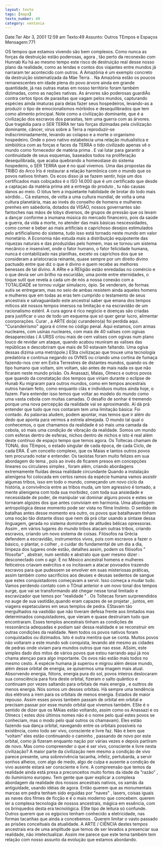 ```yaml
---
layout: texto
tags: [mapa]
texto_number: 49
category: ventania
---
```

Date:Ter Abr 3, 2001 12:59 am
Texto:49
Assunto: Outros TEmpos e Espaços
Mensagem:771

OS tempos que estamos vivendo são bem complexos. 
Como nunca as forças da destruição estão poderosas, agora , tão perto da reconexão com Hunnab Ku há ao mesmo tempo este risco de destruição real desse nosso plano da realidade, como as lendas e contos dos viajantes entre mundos já narraram ter acontecido com outros. 
A Amazônia é um exemplo concreto da destruição sistematizada da Màe Terra. 
. 
Na Amazônia estão os poucos remanescentes em idade plena do povo árvore ainda em grande quantidade, já nas outras matas em nosso território foram também dizimadas, como as nações nativas. 
As árvores são poderosas guardiÀs contra certos tipos de parasitas que vagam pelos mundos, capturando espécies ainda imaturas para delas fazer seus hospedeiros, levando-as a produzir o tipo de emocionalismos mórbidos e desequilibrados que tem como alimento principal. 
Note como a civilização dominante, que é a civilização dos escravos dos parasitas, tem uma guerra com as árvores. 
Que tragédia para o SER TERRA ter tais forças dizimadas pela civilização dominante, câncer, virus sobre a Terra a reproduzir-se indiscriminadamente, levando ao colapso e a morte o organismo hospedeiro. 
Onde o povo nativo estabelecia uma relação mutualistica e simbiótica com as forças e faces da TERRA o tido civilizado apenas vê o mundo como fornecedor de matéria prima . 
E vai lutar para garantir a continuidade de seus esquemas, baseados todos na proliferação desequilibrada, que acaba quebrando a homeostase do sistema hospedeiro, o SER TERRA que é no qual vivemos. 
Uma das propostas da TRIBO do Arco Íris é restaurar a relação harmônica com o mundo que os povos nativos tinham. 
Os ecos disso já se fazem sentir, hoje um dos certificados mais cobiçados é o ISO 14.000 que é um certificado que desde a captaçao da matéria prima até a entrega do produto , tu não causas danos ao meio. 
O lótus tem a inquietante habilidade de brotar do lodo mais sórdido... 
Cá estamos, de volta a uma cultura mundial, de volta a uma cultura planetária, mas ao invés do conselho de homens e mulheres prenhes em sabedoria, dotados da VISÃO, nossos governantes são fantoches nas mãos de lobys diversos, de grupos de pressão que os levam a dançar conforme a inumana música do mercado financeiro, pois da saúde a guerra, da vida a morte, no atender das mais básicas nescessidades, como comer e beber ao mais artificiais e caprichoso desejos estimulados pelo artificialismo do sistema, tudo isso está tornado neste mundo em valor monetário. 
A Economia não estuda mais a distribuição equipotente das riquezas naturais e das produzidas pelo homem, mas se tornou um sistema mecânico e insensível, onde o fator humano, o fator felicidade humana, nunca é contabilizado nas planilhas, exceto os caprichos dos que se consideram a aristocracia reinante, quase sempre por um direito divino pactuado entre que diz o que é divino e quem recebe as melhores benesses de tal divino. 
A ARte e a REligião estão enredadas no comércio e o que devia ser um brilho na escuridão, uma ponte entre eternidades, o toque sutil que revela a cada um de nós a nossa conexão com a TOTALIDADE se tornou vulgar simulacro, ópio. 
Se venderam, de formas sutis se entregaram, mas no seio de ambas resistem ainda aqueles homens e mulheres que em todas as eras tem cumprido o testamento de seus ancestrais e salvaguardado este ancestral saber que emana dos tempos míticos até nossos tempos imersos na limitação e na escravidão de um racionalismo estéril. 
A cura agora é rico negócio e doenças são criadas para justificar o uso de todo um esquema que só quer gerar lucro, alimentar coorporações. 
Curar , a ARTE do(a) curandeiro(a) foi perdida aqui. 
"Curandeirismo" agora é crime no código penal. 
Aqui estamos, com armas nucleares, com usinas nucleares, com mais de 40 valises com ogivas desaparecidas ( A URSS criou mais de cem valises com ogivas num plano louco de revidar um ataque, quando acabou reuniram as valises das repúblicas e descobriram que mais de 50 estavam faltando. Uma ogiva dessas dizima uma metrópole.) 
ESta civilizaçao que trouxe uma tecnologia predatória e continua negando os OVNIS ou criando uma cortina de fumaça fazendo-nos crer em Extra Terrestres de distantes mundos, quando os de tipo humano que voltam, sim voltam, são antes de mais nada os que não ficaram neste mundo prisão. 
Os Anassazi, Maias, Olmecs e outros povos que quando da constatação dos tempos que viriam durante o eclipse de Hunab Ku migraram para outros mundos, como em tempos ancestrais outros haviam feito, como enquanto clãs e individuos muitos ainda hoje, o fazem. 
Para entender isso temos que voltar ao modelo do mundo como uma vasta cebola com muitas camadas. 
O desafio de sonhar é tremendo porque uma nova percepção da realidade vai se aproximando. 
Aí dá prá entender que tudo que nos contaram tem uma limitação básica: 
Foi contado. 
As palavras aludem, podem apontar, mas temos que ir além do dedo que aponta para vermos a estrela almejada. 
O mundo tal qual o conhecemos, o que chamamos da realidade é só mais uma camada da cebola, só mais uma condição de vibração da realidade. 
Somos um mundo com esferas dentro de esferas, nichos dentro de nichos e isto é real além deste contínuo de espaço tempo que temos agora. 
Os Toltecas chamam de TONAL dos TEmpos, o estado singular de cada época, de cada Ciclo, de cada ERA. 
É um conceito complexo, que os Maias e tantos outros povos tem procurado notar e entender. 
Os taoistas foram muito felizes em sua abordagem do tema , pois ao invés de ficarem presos em concepções lineares ou circulares simples , foram além, criando abordagens extremamente fluídas dessa realidade circundante 
Quando a instalação alienígena foi colocada em certos ramos da espécie humana vamos assistir algumas tribos, isso em todo o mundo, começando um novo ciclo da história, a convivência entre as tribos muda, um tom agressivo é tomado, a mente alienigena com toda sua morbidez, com toda sua ansiedade e necessidade de poder, de manipular vai dominar alguns povos e estes se tornaram algozes dos que antes conviviam em harmonia. 
Uma abordagem antropológica desse momento pode ser vista no filme Instinto. 
O sentido de batalhas antes desse momento era outro, os povos que batalhavam tinham uma noção tão distante disso que nem dá prá citar usando a sintaxe dessa linguagem, gerada no sistema dominante de atitudes bélicas opressoras. 
Assim , em vários lugares do mundo tribos atacam outras tribos, criando escravos, criando um novo sistema de coisas. 
Filósofos na Grécia defendem a escravidão, instrumentos vivos, pois com escravos a fazer o básico, o plantar, o colher , o cuidar do fundamental de um dia a dia, limpeza dos lugares onde estão, detalhes assim, podem os filósofos " filosofar" , abstrair, num sentido e abstrato que quer mesmo dizer : desconectado com o agir. 
E no México ancestral homens e mulheres feiticeiros criavam exércitos e os incitavam a atacar povoados trazendo escravos para que pudessem se envolver em suas misteriosas práticas, assim também como sacrificios aos deuses e deusas sedentos de sangue que estes conquistadores começavam a servir. 
Isso começa a mudar tudo. 
Vamos perdendo contato com o TOnal anterior e um novo tonal dos tempos surge, que vai se transformando até chegar nesse tonal limitado e escravizador que temos por "realidade " . 
Os Toltecas foram surpreendidos no auge de sua vastidão,quando eram capazes de se projetar , juntos, em viagens espetaculares em seus templos de pedra. 
EStavam tão mergulhados na vastidão que não tiveram defesa frente aos limitados mas determinados conquistadores, que vieram e quase destruiram tudo que encontraram. 
Esses templos ancestrais tinham as condições de ressonância adequadas e podiam sair dessa realidade e se reconstruir em outras condições da realidade. 
Nem todos os povos nativos foram conquistados ou dizimados. 
Isto é outra mentira que se conta. 
Muitos povos não voltaram a este mundo sob conquista, levando até mesmo as cidades de pedras onde viviam para mundos outros que nao esse. 
ASsim, este simples dado dos mitos de vários povos que estou narrando aqui já nos chama atençao para algo importante. 
Os ovos não estão mais todos no mesmo cesto. 
A espécie humana já superou e migrou além desse mundo, além desse orbital de energia, se quisermos uma imagem mais atual. 
Absorvendo energia, fótons, energia pura do sol, povos inteiros deslocaram sua consciência para fora deste orbital, fizeram o salto quântico e continuam por vezes saltando para orbitais de mais energia , e outtros de menos energia. 
Nós somos um desses orbitais. 
Há sempre uma tendência dos elétrons a irem para os orbitais de menos energia. 
Estados de maior repouso. 
Assim esses povos também passam de orbital em orbital e precisam passar por esse mundo orbital que vivemos também. 
ESte é o sentido de dizer que os MAias estão voltando, assim como os Anassazi e os Olmecs ( estes dois últimos nomes não é o nome pelo qual estes povos se conheciam, mas o modo pelo qual outros os chamavam). 
Eles estão fazendo sua dança orbital, navegando entre os orbitais possíveis na existência, como todo ser vivo, consciente e livre faz. 
Não é bem que "voltam" eles estão continuando o caminho , passando de novo por este orbital, como já fizeram enquanto nação por várias vezes e depois partiram de novo. 
Mas como compreender o que é ser vivo, consciente e livre nesta civilização? 
A maior parte da civilização nem mesmo a condição de vivo parece presente, uma sobrevivência tacanha, infeliz, pertubarda, a servir sonhos alheios, com algo de medo, algo de culpa e ausente a condição de vivo ausente estará ser consciente e livre. 
A compreensão que temos da realidade ainda está presa a preconceitos muito fortes da idade da "razão" , do iluminismo europeu. 
Tem gente que quer explicar a complexa abordagem da realidade dos nossos ancestrais nativos, os xamãs da antiguidade, usando idéias de agora. 
Então querem que as monumentais marcas em pedra tenham sido erguidas por "naves" , lasers, coisas iguais as naves dos filmes de ficção e é o mais moderno que concebem. 
querem ler a complexa tecnologia de nossos ancestrais, mágica em essência, com os brinquedos desta era tecnológica. 
ESte tipo de leitura só confunde. 
Outros querem que os egípcios tenham conhecido a eletricidade, nas formas tacanhas que ainda a concebemos . 
Querem limitar o vasto passado as prisões conceituais da atualidade. 
A ARTE / CIÊNCIA destes tempos ancestrais era de uma amplitude que temos de ser levados a presenciar sua realidade, não intelectualizar. 
Assim me parece que este tema também tem relação com nosso assunto da evolução que estamos abordando.